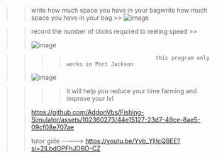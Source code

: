 >>
>> write how much space you have in your bagwrite how much space you have in your bag >>
>>![image](https://github.com/AddonVbs/Fishing-Simulator/assets/102360273/1d388fef-71b2-4809-921a-149e29e0ae75)

>>
>>
>>
>>
>>
>>record the number of clicks required to reeling speed >>
>>
>>![image](https://github.com/AddonVbs/Fishing-Simulator/assets/102360273/3c512481-12b3-4353-8956-6acc56491e84)
>>







>>
>>>>                                 this program only works in Port Jackson
>>
>>![image](https://github.com/AddonVbs/Fishing-Simulator/assets/102360273/0bde9254-a986-40c6-a247-3ba59cb7600e)
>>
>>
>>
>>





>>
>>>> it will help you reduce your time farming and improve your lvl
>>
>>
>>https://github.com/AddonVbs/Fishing-Simulator/assets/102360273/44e15127-23d7-49ce-8ae5-09cf08e707ae
>>
>>
>>
>>
>> tutor gide -----> https://youtu.be/Yvb_YHcQ9EE?si=2lLbdGPFhJD6O-CZ




